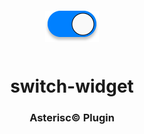<div align="center">
  <a href="https://asterisc.io" target="_blank" >
    <img height="50" src="src/assets/icon.svg" style="margin: 12px 0px">
  </a>

  <h1>switch-widget</h1>
</div>

<div align="center">
  <h3>Asterisc© Plugin</h3>
</div>
